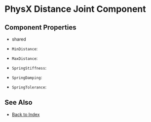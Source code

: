# PhysX Distance Joint Component

<!-- PAGE IS TODO -->

## Component Properties

* shared

* `MinDistance`:
* `MaxDistance`:
* `SpringStiffness`:
* `SpringDamping`:
* `SpringTolerance`:

## See Also

* [Back to Index](../../index.md)
